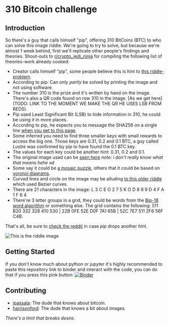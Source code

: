 # 310 Bitcoin challenge 


## Introduction
<a id='intro'></a>
So there's a guy that calls himself "pip", offering 310 BitCoins (BTC) to who can solve this image riddle. We're going to try to solve, but because we're almost 1 week behind, first we'll replicate other people's findings and theories. Shout-outs to [r/crypto_jedi_ninja](https://www.reddit.com/user/crypto_jedi_ninja) for compiling the following list of theories-work already cooked:

* Creator calls himself "pip", some people believe this is hint to [this riddle-problem](https://www.theguardian.com/science/2017/nov/20/did-you-solve-it-this-apple-teaser-is-hard-core).
* According to pip: Can only *partly* be solved by printing the image and not using software.
* The number 310 is the prize and it's written by hand on the image. There's also a QR code found on row 310 in the image. [As we get here](TODO: LINK TO THE MOMENT WE MAKE THE QR HE USES LSB FROM REDS).
* Pip used Least Significant Bit (LSB) to hide information in 310, he could be using it in more places.
* According to pip, he expects you to message the SHA256 on a single line [when you get to this page](https://bitcoinchallenge.codes/register-310/).
* Some inferred you need to find three smaller keys with small rewards to access the big one. Those keys are 0.31, 0.2 and 0.1 BTC, a guy called *Lustre* was confirmed by pip to have found the 0.1 BTC key.
* The values for each key could be another hint: 0.31, 0.2 and 0.1.
* The original image used can be [seen here](https://tineye.com/search/00c4ec33b3746f9f5b61946101561e15a694868e/) *note: i don't really know what that means hehe xd*
* Some say it could be [a mosaic puzzle](https://airccj.org/CSCP/vol7/csit76703.pdf), others that it could be based on [voronoi diagrams](http://msn.iecs.fcu.edu.tw/~ccc/profile/publish/ij_paper2/IJ-664.pdf).
* Curved lines and circle on the image may be alluding [to this older riddle](https://steemit.com/bitcoin/@mmorsl/solution-of-the-bitcoin-crypto-puzzle-level-4-by-zden) which used Bezier curves.
* There are 21 characters in the image: L 3 C E O 2 7 5 K O D 8 9 9 D 4 F A 1 F 6 4
* There're 3 letter groups in a grid, they could be words from the [Bip-18 word algorithm](https://github.com/bitcoin/bips) or something else. The grid contains the following: 511 B20 332 328 410 530 | 22B 0FE 52E D0F 7A1 65B | 52C 7E7 511 2F6 56F C4B.

That's all, be sure to [check the reddit](https://www.reddit.com/r/Bitcoin/comments/9kq7it/introducing_the_310_btc_bitcoin_challenge/) in case *pip* drops another hint.

![This is the riddle image](challenge.png)

## Getting Started

If you don't know much about python or jupyter it's highly recommended to paste this repository link 
to binder and interact with the code, you can do that if you press this pink button:
[![Binder](https://mybinder.org/badge.svg)](https://mybinder.org/v2/gh/harrisonford/310-btc/master)


## Contributing
<a id='intro'></a>

* [ipassala](https://github.com/ipassala): The dude that knows about bitcoin.
* [harrisonford](https://github.com/harrisonford): The dude that knows a bit about images.


*There's a limit that breaks desire.*
